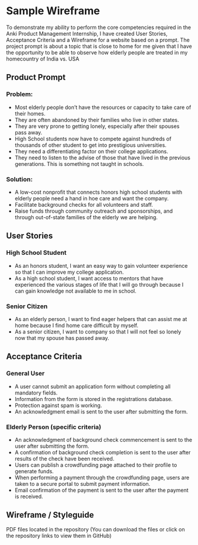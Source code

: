 # Sample Wireframe
To demonstrate my ability to perform the core competencies required in the Anki Product Management Internship, I have created User Stories, Acceptance Criteria and a Wireframe for a website based on a prompt. The project prompt is about a topic that is close to home for me given that I have the opportunity to be able to observe how elderly people are treated in my homecountry of India vs. USA

## Product Prompt
### Problem:
* Most elderly people don’t have the resources or capacity to take care of their homes.
* They are often abandoned by their families who live in other states.
* They are very prone to getting lonely, especially after their spouses pass away.
* High School students now have to compete against hundreds of thousands of other student to get into prestigious universities.
* They need a differentiating factor on their college applications.
* They need to listen to the advise of those that have lived in the previous generations. This is something not taught in schools.

### Solution:
* A low-cost nonprofit that connects honors high school students with elderly people need a hand in hoe care and want the company.
* Facilitate background checks for all volunteers and staff.
* Raise funds through community outreach and sponsorships, and through out-of-state families of the elderly we are helping.

## User Stories
### High School Student
* As an honors student, I want an easy way to gain volunteer experience so that I can improve my college application.
* As a high school student, I want access to mentors that have experienced the various stages of life that I will go through because I can gain knowledge not available to me in school.

### Senior Citizen
* As an elderly person, I want to find eager helpers that can assist me at home because I find home care difficult by myself.
* As a senior citizen, I want to company so that I will not feel so lonely now that my spouse has passed away.

## Acceptance Criteria
### General User
* A user cannot submit an application form without completing all mandatory fields.
* Information from the form is stored in the registrations database.
* Protection against spam is working.
* An acknowledgment email is sent to the user after submitting the form.

### Elderly Person (specific criteria)
* An acknowledgment of background check commencement is sent to the user after submitting the form.
* A confirmation of background check completion is sent to the user after results of the check have been received.
* Users can publish a crowdfunding page attached to their profile to generate funds.
* When performing a payment through the crowdfunding page, users are taken to a secure portal to submit payment information.
* Email confirmation of the payment is sent to the user after the payment is received.

## Wireframe / Styleguide
PDF files located in the repository (You can download the files or click on the repository links to view them in GitHub)
